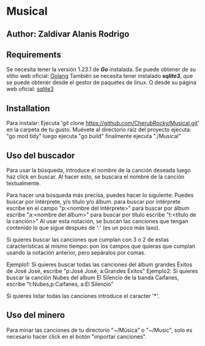 # Musical  
## Author: Zaldivar Alanis Rodrigo
## Requirements
Se necesita tener la versión 1.23.1 de ___Go___ instalada.
Se puede obtener de su stitio web oficial: [Golang](https://go.dev/)
También se necesita tener instalado ___sqlite3___, que se puede obtener desde el
gestor de paquetes de linux. O desde su página web oficial: [sqlite3](https://www.sqlite.org/)


## Installation
Para instalar:
Ejecuta 'git clone https://github.com/CherubRocky/Musical.git' en la carpeta de tu gusto.
Muévete al directorio raíz del proyecto
ejecuta: "go mod tidy"
luego ejecuta "go build"
finalmente ejecuta "./Musical"

## Uso del buscador
Para usar la búsqueda, introduce el nombre de la canción deseada luego haz click en buscar.
Al hacer esto, se buscara el nombre de la canción textualmente.

Para hacer una búsqueda más precisa, puedes hacer lo siguiente:
Puedes buscar por intérprete, y/o título y/o álbum.
para buscar por intérprete escribe en el campo "p:<nombre del intérprete>"
para buscar por álbum escribe "a:<nombre del álbum>"
para buscar por título escribe "t:<título de la canción>"
Al usar esta notación, se buscan las canciones que tengan contenido lo que sigue después de ':'
(es un poco más laxo).

Si quieres buscar las canciones que cumplan con 3 o 2 de estas características al mismo tiempo:
pon los campos que quieras que cumplan usando la notación anterior, pero sepáralos por comas.

Ejemplo1: Si quieres buscar todas las canciones del álbum grandes Éxitos de José José, escribe "p:José José, a:Grandes Éxitos"
Ejemplo2: Si quieres buscar la canción Nubes del album El Silencio de la banda Caifanes, escribe
"t:Nubes,p:Caifanes, a:El Silencio"


Si quieres listar todas las canciones introduce el caracter '*'.


## Uso del minero
Para minar las canciones de tu directorio "~/Música" o "~/Music", solo es necesario hacer click en el botón "importar canciones".
